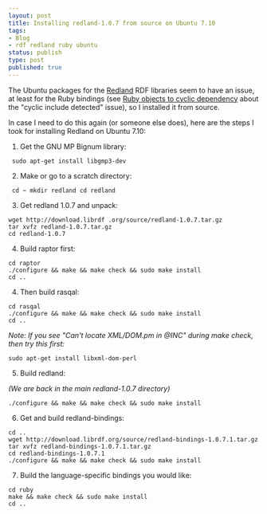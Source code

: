 ```yaml
--- 
layout: post
title: Installing redland-1.0.7 from source on Ubuntu 7.10
tags: 
- Blog
- rdf redland ruby ubuntu
status: publish
type: post
published: true
---
```


The Ubuntu packages for the [Redland](http://www.librdf.org) RDF libraries seem to have an issue, at least for the Ruby bindings (see [Ruby objects to cyclic dependency](https://bugs.launchpad.net/ubuntu/+source/redland-bindings/+bug/102845) about the "cyclic include detected" issue), so I installed it from source.

In case I need to do this again (or someone else does), here are the steps I took for installing Redland on Ubuntu 7.10:

1. Get the GNU MP Bignum library:

<code><pre>
sudo apt-get install libgmp3-dev
</pre></code>

2. Make or go to a scratch directory:

<code><pre>
cd ~
mkdir redland
cd redland
</pre></code>

3. Get redland 1.0.7 and unpack:

```
wget http://download.librdf .org/source/redland-1.0.7.tar.gz
tar xvfz redland-1.0.7.tar.gz
cd redland-1.0.7
```

4. Build raptor first:

```
cd raptor
./configure && make && make check && sudo make install
cd ..
```

4. Then build rasqal:


```
cd rasqal
./configure && make && make check && sudo make install
cd ..
```

_Note: If you see "Can't locate XML/DOM.pm in @INC" during make check, then try this first:_

```
sudo apt-get install libxml-dom-perl 
```

5. Build redland:

_(We are back in the main redland-1.0.7 directory)_

`./configure && make && make check && sudo make install`

6. Get and build redland-bindings:

```
cd ..
wget http://download.librdf.org/source/redland-bindings-1.0.7.1.tar.gz
tar xvfz redland-bindings-1.0.7.1.tar.gz
cd redland-bindings-1.0.7.1
./configure && make && make check && sudo make install
```

7. Build the language-specific bindings you would like:

```
cd ruby
make && make check && sudo make install
cd ..
```
